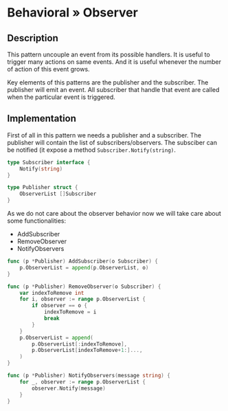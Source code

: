 # Behavioral » Observer

## Description

This pattern uncouple an event from its possible handlers. It is useful to
trigger many actions on same events. And it is useful whenever the number of
action of this event grows.

Key elements of this patterns are the publisher and the subscriber. The
publisher will emit an event. All subscriber that handle that event are called
when the particular event is triggered.

## Implementation

First of all in this pattern we needs a publisher and a subscriber. The
publisher will contain the list of subscribers/observers. The subsciber can be
notified (it expose a method `Subscriber.Notify(string)`.

```go
type Subscriber interface {
	Notify(string)
}

type Publisher struct {
	ObserverList []Subscriber
}
```

As we do not care about the observer behavior now we will take care about some
functionalities:

 - AddSubscriber
 - RemoveObserver
 - NotifyObservers

```go
func (p *Publisher) AddSubscriber(o Subscriber) {
	p.ObserverList = append(p.ObserverList, o)
}

func (p *Publisher) RemoveObserver(o Subscriber) {
	var indexToRemove int
	for i, observer := range p.ObserverList {
		if observer == o {
			indexToRemove = i
			break
		}
	}
	p.ObserverList = append(
		p.ObserverList[:indexToRemove],
		p.ObserverList[indexToRemove+1:]...,
	)
}

func (p *Publisher) NotifyObservers(message string) {
	for _, observer := range p.ObserverList {
		observer.Notify(message)
	}
}
```
